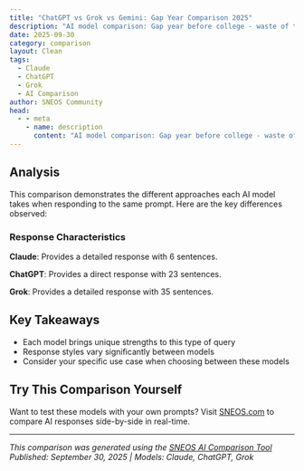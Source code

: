 ```yaml
---
title: "ChatGPT vs Grok vs Gemini: Gap Year Comparison 2025"
description: "AI model comparison: Gap year before college - waste of time or valuable experience?..."
date: 2025-09-30
category: comparison
layout: Clean
tags:
  - Claude
  - ChatGPT
  - Grok
  - AI Comparison
author: SNEOS Community
head:
  - - meta
    - name: description
      content: "AI model comparison: Gap year before college - waste of time or valuable experience?..."
---
```


<ChatComparison
  title="ChatGPT vs Grok vs Gemini: Gap Year Comparison 2025"
  prompt="Gap year before college - waste of time or valuable experience?"
  :responses='{
    "Claude": "Gap years can be either valuable or wasteful depending on how they\u0027re used and whether they align with your goals. Here are the key factors:\n\n## When gap years tend to be valuable:\n- **Structured activities**: Work, internships, volunteering, or organized programs\n- **Clear goals**: Travel with purpose, skill development, or exploring career interests\n- **Personal growth needs**: Time to mature, gain independence, or recover from burnout\n- **Financial benefits**: Earning money for college or gaining work experience\n- **Academic uncertainty**: Using time to clarify major/career direction\n\n## Potential drawbacks:\n- **Loss of academic momentum**: May be harder to return to studying\n- **Peer timeline differences**: Friends moving ahead in their academic journey\n- **Opportunity costs**: Missing a year of earning potential post-graduation\n- **Lack of structure**: Without clear plans, time can be wasted\n\n## Research suggests:\n- Students who take structured gap years often return to college more motivated\n- Gap year students frequently show improved academic performance\n- Admission to competitive schools may be deferred but rarely denied\n\n## Bottom line:\nA gap year is most valuable when it\u0027s intentional rather than default. Ask yourself:\n- Do you have specific, achievable goals?\n- Will this time help you grow personally or professionally?\n- Are you taking time *for* something or just *from* something?\n\nThe \u0022right\u0022 choice depends entirely on your individual circumstances, maturity level, and what you hope to accomplish.",
    "ChatGPT": "Taking a gap year before college can be either a valuable experience or a waste of time, depending on how it is planned and utilized. Here are some points to consider for both perspectives:\n\n**Advantages of a Gap Year:**\n\n1. **Personal Growth:** A gap year can offer opportunities for self-discovery, maturity, and greater independence.\n2. **Work Experience:** Gaining work experience or internships can build skills and enhance a resume.\n3. **Travel and Cultural Exposure:** Traveling can broaden perspectives, increase cultural awareness, and inspire future academic or career goals.\n4. **Academic Clarity:** Time off can help clarify interests and passions, leading to better academic and career choices.\n5. **Burnout Prevention:** Taking a break after high school can prevent burnout and improve motivation and focus upon entering college.\n\n**Disadvantages of a Gap Year:**\n\n1. **Loss of Academic Momentum:** Some students may find it challenging to return to a structured academic environment after a year off.\n2. **Cost:** Travel or programs during a gap year can be expensive.\n3. **Risk of Losing Focus:** Without a clear plan, a gap year may lead to unproductive habits or distractions.\n4. **Delayed Career Start:** Entering the workforce later may impact long-term career timelines.\n\n**Conclusion:**\nA gap year is most beneficial when it is well-planned with clear goals, such as gaining experience, volunteering, or pursuing meaningful projects. Without direction, it can become a wasted year. Students should carefully evaluate their personal readiness, goals, and resources before deciding.\n\nIf you\u0027re considering a gap year, reflect on what you hope to achieve and create a structured plan to make the most of the time.",
    "Grok": "A gap year before college can be either a waste of time or a valuable experience, depending on how it\u2019s approached. Let\u2019s break it down with some data and reasoning.\n\n**Valuable Experience:**\n- **Personal Growth:** A structured gap year can foster independence, maturity, and self-awareness. A 2015 study by the Gap Year Association found that 88% of gap year students reported increased self-confidence, and 77% felt more prepared for college challenges. Time spent traveling, volunteering, or working can expose you to diverse perspectives and real-world problems, which can clarify goals or career paths.\n- **Skill Development:** Gap years often involve internships, jobs, or volunteer work, which build practical skills. For instance, working a job can teach financial responsibility\u201434% of gap year students in a 2019 survey reported improved financial literacy. Learning a language or gaining cultural competence through travel (e.g., immersion programs) can also be a resume booster.\n- **Academic Benefits:** Research from the University of Sydney (2017) showed that students who took a gap year had higher first-year college GPAs compared to direct entrants, suggesting that the break can recharge motivation and focus. A year off can prevent burnout after high school, especially if you\u2019ve been grinding through AP/IB courses or extracurriculars.\n- **Exploration:** If you\u2019re unsure about your major or career, a gap year can be a low-stakes way to test interests. For example, shadowing professionals or volunteering in a field can confirm or redirect your path before committing to a degree program.\n\n**Waste of Time:**\n- **Lack of Structure:** If a gap year is unplanned, it can lead to aimlessness. Without clear goals, you might end up binge-watching Netflix or working a dead-end job with little growth. A 2016 study by the National Center for Education Statistics noted that students who delayed college without a clear plan were 64% more likely to never enroll compared to those with structured delays.\n- **Lost Momentum:** Some students struggle to return to academics after a year off. The same NCES data found that delayed entrants had a lower 6-year college completion rate (around 40%) compared to direct entrants (around 60%). Habits of studying and discipline can fade without intentional effort to maintain them.\n- **Financial Burden:** Gap years can be expensive if you\u2019re traveling or participating in pricey programs (some cost $10,000\u2013$30,000). If not funded by savings or family, this can add debt or delay earning potential. Meanwhile, peers who start college immediately might be a year closer to a degree and job.\n- **Opportunity Cost:** Skipping straight to college means earlier access to networks, internships, and career-building opportunities. A gap year might put you \u201Cbehind\u201D in terms of graduating and entering the workforce, especially in competitive fields like tech or medicine where timelines matter.\n\n**Verdict:** It\u2019s not inherently a waste of time or a guaranteed benefit\u2014it hinges on execution. If you take a gap year, have a plan: set specific goals (e.g., \u201Clearn Spanish to fluency,\u201D \u201Csave $5,000 for tuition,\u201D \u201Cvolunteer 200 hours in healthcare\u201D). Budget carefully and avoid frittering away time. If you\u2019re prone to procrastination or lack direction, starting college might be the safer bet to maintain momentum.\n\nI\u2019ve seen friends thrive after gap years\u2014one traveled South America, picked up photography skills, and now freelances while studying. Another just played video games for 12 months and started college no better off. It\u2019s about intentionality. What\u2019s your situation\u2014do you have a plan or are you just looking to delay the inevitable?"
  }'
  published-date="12:13"
/>

## Analysis

This comparison demonstrates the different approaches each AI model takes when responding to the same prompt. Here are the key differences observed:

### Response Characteristics

**Claude**: Provides a detailed response with 6 sentences. 

**ChatGPT**: Provides a direct response with 23 sentences. 

**Grok**: Provides a detailed response with 35 sentences. 

## Key Takeaways

- Each model brings unique strengths to this type of query
- Response styles vary significantly between models
- Consider your specific use case when choosing between these models

## Try This Comparison Yourself

Want to test these models with your own prompts? Visit [SNEOS.com](https://sneos.com) to compare AI responses side-by-side in real-time.

---

*This comparison was generated using the [SNEOS AI Comparison Tool](https://sneos.com)*
*Published: September 30, 2025 | Models: Claude, ChatGPT, Grok*
